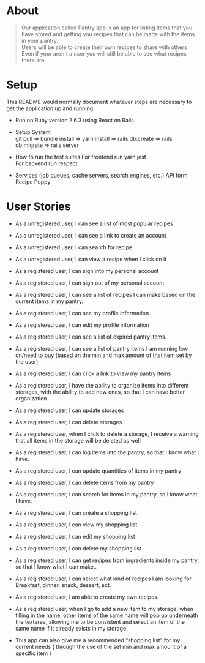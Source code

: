 # About

> Our application called Pantry app is an app for listing items that you have stored and getting you recipes that can be made with the items in your pantry.    
> Users will be able to create their own recipes to share with others  
> Even if your aren't a user you will still be able to see what recipes there are.   

# Setup

This README would normally document whatever steps are necessary to get the
application up and running.

* Run on Ruby version 2.6.3 using React on Rails

* Setup System  
     git pull => bundle install => yarn install => rails db:create => rails db:migrate => rails server

* How to run the test suites
    For frontend run yarn jest   
    For backend run respect

* Services (job queues, cache servers, search engines, etc.)
    API form Recipe Puppy  

# User Stories  

* As a unregistered user, I can see a list of most popular recipes  

* As a unregistered user, I can see a link to create an account  

* As a unregistered user, I can search for recipe   

* As a unregistered user, I can view a recipe when I click on it  

* As a registered user, I can sign into my personal account   

* As a registered user, I can sign out of my personal account  

* As a registered user, I can see a list of recipes I can make based on the current items in my pantry.  

* As a registered user, I can see my profile information   

* As a registered user, I can edit my profile information  

* As a registered user, I can see a list of expired pantry items.  

* As a registered user, I can see a list of pantry items I am running low on/need to buy (based on the min and max amount of that item set by the user)  

* As a registered user, I can click a link to view my pantry items   

* As a registered user, I have the ability to organize items into different storages, with the ability to add new ones, so that I can have better organization.  

* As a registered user, I can update storages  

* As a registered user, I can delete storages  

* As a registered user, when I click to delete a storage, I receive a warning that all items in the storage will be deleted as well  

* As a registered user, I can log items into the pantry, so that I know what I have.  

* As a registered user, I can update quantities of items in my pantry  

* As a registered user, I can delete items from my pantry  

* As a registered user, I can search for items in my pantry, so I know what I have.  

* As a registered user, I can create a shopping list  

* As a registered user, I can view my shopping list  

* As a registered user, I can edit my shopping list  

* As a registered user, I can delete my shopping list  

* As a registered user, I can get recipes from ingredients inside my pantry, so that I know what I can make..  

* As a registered user, I can select what kind of recipes I am looking for. Breakfast, dinner, snack, dessert, ect.  

* As a  registered user, I am able to create my own recipes.  

* As a registered user, when I go to add a new item to my storage, when filling in the name, other items of the same name will pop up underneath the textarea, allowing me to be consistent and select an item of the same name if it already exists in my storage.   

* This app can also give me a recommended “shopping list” for my current needs ( through the use of the set min and max amount of a specific item )

